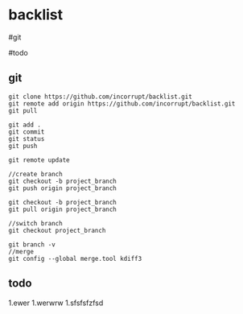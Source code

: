 backlist
=============

#git

#todo


git
-----------

```
git clone https://github.com/incorrupt/backlist.git 
git remote add origin https://github.com/incorrupt/backlist.git 
git pull

git add . 
git commit
git status
git push

git remote update

//create branch 
git checkout -b project_branch
git push origin project_branch

git checkout -b project_branch
git pull origin project_branch

//switch branch
git checkout project_branch

git branch -v
//merge
git config --global merge.tool kdiff3

```


todo
-----------

1.ewer
1.werwrw
1.sfsfsfzfsd